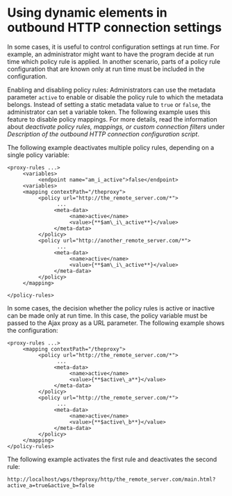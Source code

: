# Using dynamic elements in outbound HTTP connection settings

In some cases, it is useful to control configuration settings at run time. For example, an administrator might want to have the program decide at run time which policy rule is applied. In another scenario, parts of a policy rule configuration that are known only at run time must be included in the configuration.

Enabling and disabling policy rules: Administrators can use the metadata parameter `active` to enable or disable the policy rule to which the metadata belongs. Instead of setting a static metadata value to `true` or `false`, the administrator can set a variable token. The following example uses this feature to disable policy mappings. For more details, read the information about *deactivate policy rules, mappings, or custom connection filters* under *Description of the outbound HTTP connection configuration script*.

The following example deactivates multiple policy rules, depending on a single policy variable:

```
<proxy-rules ...>
     <variables>
          <endpoint name="am_i_active">false</endpoint>
     <variables>
     <mapping contextPath="/theproxy">
          <policy url="http://the_remote_server.com/*">     
                ...
               <meta-data>
                    <name>active</name>
                    <value>{**$am\_i\_active**}</value>
               </meta-data>
          </policy>
          <policy url="http://another_remote_server.com/*">     
                ...
               <meta-data>
                    <name>active</name>
                    <value>{**$am\_i\_active**}</value>
               </meta-data>
          </policy>
     </mapping>

</policy-rules>
```

In some cases, the decision whether the policy rules is active or inactive can be made only at run time. In this case, the policy variable must be passed to the Ajax proxy as a URL parameter. The following example shows the configuration:

```
<proxy-rules ...>
     <mapping contextPath="/theproxy">
          <policy url="http://the_remote_server.com/*">     
                ...
               <meta-data>
                    <name>active</name>
                    <value>{**$active\_a**}</value>
               </meta-data>
          </policy>
          <policy url="http://the_remote_server.com/*">     
                ...
               <meta-data>
                    <name>active</name>
                    <value>{**$active\_b**}</value>
               </meta-data>
          </policy>
     </mapping>
</policy-rules>
```

The following example activates the first rule and deactivates the second rule:

```
http://localhost/wps/theproxy/http/the_remote_server.com/main.html?active_a=true&active_b=false
```


